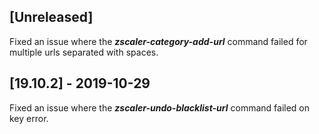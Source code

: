 ## [Unreleased]
Fixed an issue where the ***zscaler-category-add-url*** command failed for multiple urls separated with spaces.

## [19.10.2] - 2019-10-29
Fixed an issue where the ***zscaler-undo-blacklist-url*** command failed on key error.
